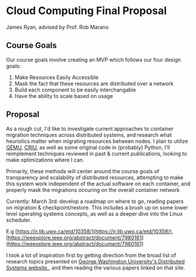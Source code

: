 # Cloud Computing Final Proposal
James Ryan, advised by Prof. Rob Marano

## Course Goals

Our course goals involve creating an MVP which follows our four design goals:

1. Make Resources Easily Accessible
2. Mask the fact that these resources are distributed over a network
3. Build each component to be easily interchangable
4. Have the ability to scale based on usage

## Proposal

As a rough cut, 
I'd like to investigate current approaches to container migration techniques 
across distributed systems, and research what heuristics matter when migrating
resources between nodes. I plan to utilize [QEMU](https://www.qemu.org/), [CRIU](https://criu.org/Main_Page),
as well as some original code in (probably) Python, I'll reimplement techniques
 reviewed in past & current publications, looking to make optimizations where I
 can.

Primarily, these methods will center around the course goals of transparency 
and scalability of distributed resources, attempting to make this system work 
independent of the actual software on each container, and properly mask the 
migrations occuring on the overall container network

Currently:
March 3rd: develop a roadmap on where to go, reading papers on migration & 
checkpoint/restore. This includes a brush up on some lower level operating 
systems concepts, as well as a deeper dive into the Linux scheduler.

E.g [https://ir.lib.uwo.ca/etd/10358/](https://ir.lib.uwo.ca/etd/10358/), [https://ieeexplore.ieee.org/abstract/document/7980161](https://ieeexplore.ieee.org/abstract/document/7980161)

I took a lot of inspiration first by getting direction from the broad list of 
research topics presented on [George Washington University's Distributed Systems website.](https://gwdistsys20.github.io/project/#milestone-1-select-a-topic),
 and then reading the various papers linked on that site. 
